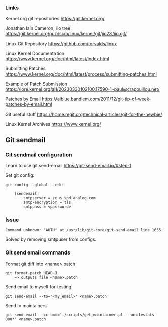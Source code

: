 ### Links

Kernel.org git repositories
https://git.kernel.org/

Jonathan Iain Cameron, iio tree:
https://git.kernel.org/pub/scm/linux/kernel/git/jic23/iio.git/

Linux Git Repository
https://github.com/torvalds/linux

Linux Kernel Documentation
https://www.kernel.org/doc/html/latest/index.html

Submitting Patches
https://www.kernel.org/doc/html/latest/process/submitting-patches.html

Example of Patch Submission
https://lore.kernel.org/all/20230330102100.17590-1-paul@crapouillou.net/

Patches by Email
https://alblue.bandlem.com/2011/12/git-tip-of-week-patches-by-email.html

Git useful stuff
https://home.regit.org/technical-articles/git-for-the-newbie/

Linux Kernel Archives
https://www.kernel.org/

## Git sendmail

### Git sendmail configuration

Learn to use git send-email
https://git-send-email.io/#step-1

Set git config:

	git config --global --edit

		[sendemail]
			smtpserver = zeus.spd.analog.com
			smtp-encryption = tls
			smtppass = <password>


### Issue


	Command unknown: 'AUTH' at /usr/lib/git-core/git-send-email line 1655.


Solved by removing smtpuser from configs.

### Git send email commands

Format git diff into \<name>.patch

	git format-patch HEAD~1
		=> outputs file <name>.patch
	
Send email to myself for testing:

	git send-email --to="<my_email>" <name>.patch

Send to maintainers

	git send-email --cc-cmd='./scripts/get_maintainer.pl --norolestats 000*' <name>.patch
